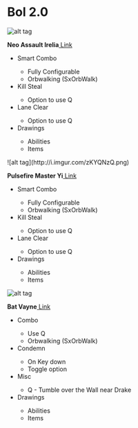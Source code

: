 Bol 2.0
=======

![alt tag](http://i.imgur.com/c7zDV7i.png)
<p><strong>Neo Assault Irelia</strong><a href="http://botoflegends.com/forum/topic/34715-scriptaddon-neo-assualt-irelia-04092014/" title="(Link)"> Link</a></p>
<ul>
<li>Smart Combo</li>
<ul>
<li>Fully Configurable</li>
<li>Orbwalking (SxOrbWalk)</li>
</ul>
<li>Kill Steal</li>
<ul>
<li>Option to use Q</li>
</ul>
<li>Lane Clear</li>
<ul>
<li>Option to use Q</li>
</ul>
<li>Drawings</li>
<ul>
<li>Abilities</li>
<li>Items</li>
</ul>
</ul>
<p></p>
![alt tag](http://i.imgur.com/zKYQNzQ.png)
<p><strong>Pulsefire Master Yi</strong><a href="http://botoflegends.com/forum/topic/34762-scriptaddon-pulsefire-master-yi-04092014/" title="(Link)"> Link</a></p>
<ul>
<li>Smart Combo</li>
<ul>
<li>Fully Configurable</li>
<li>Orbwalking (SxOrbWalk)</li>
</ul>
<li>Kill Steal</li>
<ul>
<li>Option to use Q</li>
</ul>
<li>Lane Clear</li>
<ul>
<li>Option to use Q</li>
</ul>
<li>Drawings</li>
<ul>
<li>Abilities</li>
<li>Items</li>
</ul>
</ul>

![alt tag](http://i.imgur.com/wLhGSr6.png)
<p><strong>Bat Vayne</strong><a href="http://botoflegends.com/forum/topic/34912-scriptaddon-bat-vayne-07092014/" title="(Link)"> Link</a></p>
<ul>
<li>Combo</li>
<ul>
<li>Use Q</li>
<li>Orbwalking (SxOrbWalk)</li>
</ul>
<li>Condemn</li>
<ul>
<li>On Key down</li>
<li>Toggle option</li>
</ul>
<li>Misc</li>
<ul>
<li>Q - Tumble over the Wall near Drake</li>
</ul>
<li>Drawings</li>
<ul>
<li>Abilities</li>
<li>Items</li>
</ul>
</ul>
